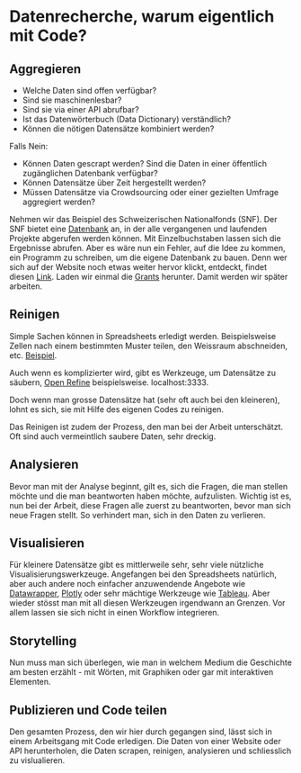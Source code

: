 # Datenrecherche, warum eigentlich mit Code?

## Aggregieren
- Welche Daten sind offen verfügbar?
- Sind sie maschinenlesbar?
- Sind sie via einer API abrufbar?
- Ist das Datenwörterbuch (Data Dictionary) verständlich?
- Können die nötigen Datensätze kombiniert werden?

Falls Nein:
- Können Daten gescrapt werden? Sind die Daten in einer öffentlich zugänglichen Datenbank verfügbar?
- Können Datensätze über Zeit hergestellt werden?
- Müssen Datensätze via Crowdsourcing oder einer gezielten Umfrage aggregiert werden?

Nehmen wir das Beispiel des Schweizerischen Nationalfonds (SNF). Der SNF bietet eine [Datenbank](http://p3.snf.ch) an, in der alle vergangenen und laufenden Projekte abgerufen werden können. Mit Einzelbuchstaben lassen sich die Ergebnisse abrufen. Aber es wäre nun ein Fehler, auf die Idee zu kommen, ein Programm zu schreiben, um die eigene Datenbank zu bauen. Denn wer sich auf der Website noch etwas weiter hervor klickt, entdeckt, findet diesen [Link](http://p3.snf.ch/Pages/DataAndDocumentation.aspx). Laden wir einmal die [Grants](http://p3.snf.ch/P3Export/P3_GrantExport.csv) herunter. Damit werden wir später arbeiten.

## Reinigen
Simple Sachen können in Spreadsheets erledigt werden. Beispielsweise Zellen nach einem bestimmten Muster teilen, den Weissraum abschneiden, etc. [Beispiel](https://docs.google.com/spreadsheets/d/1hEjwwLhU0n0z-R6t_n5ytQAGJyKo22pLo65O92xzy24/edit?usp=sharing).

Auch wenn es komplizierter wird, gibt es Werkzeuge, um Datensätze zu säubern, [Open Refine](http://openrefine.org/) beispielsweise. localhost:3333.

Doch wenn man grosse Datensätze hat (sehr oft auch bei den kleineren), lohnt es sich, sie mit Hilfe des eigenen Codes zu reinigen.

Das Reinigen ist zudem der Prozess, den man bei der Arbeit unterschätzt. Oft sind auch vermeintlich saubere Daten, sehr dreckig.

## Analysieren
Bevor man mit der Analyse beginnt, gilt es, sich die Fragen, die man stellen möchte und die man beantworten haben möchte, aufzulisten. Wichtig ist es, nun bei der Arbeit, diese Fragen alle zuerst zu beantworten, bevor man sich neue Fragen stellt. So verhindert man, sich in den Daten zu verlieren.

## Visualisieren
Für kleinere Datensätze gibt es mittlerweile sehr, sehr viele nützliche Visualisierungswerkzeuge. Angefangen bei den Spreadsheets natürlich, aber auch andere noch einfacher anzuwendende Angebote wie [Datawrapper](https://www.datawrapper.de/), [Plotly](https://plot.ly/) oder sehr mächtige Werkzeuge wie [Tableau](https://www.tableau.com/). Aber wieder stösst man mit all diesen Werkzeugen irgendwann an Grenzen. Vor allem lassen sie sich nicht in einen Workflow integrieren.

## Storytelling
Nun muss man sich überlegen, wie man in welchem Medium die Geschichte am besten erzählt - mit Wörten, mit Graphiken oder gar mit interaktiven Elementen.

## Publizieren und Code teilen
Den gesamten Prozess, den wir hier durch gegangen sind, lässt sich in einem Arbeitsgang mit Code erledigen. Die Daten von einer Website oder API herunterholen, die Daten scrapen, reinigen, analysieren und schliesslich zu vislualieren.
